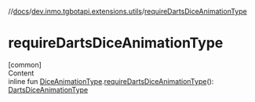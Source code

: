 //[docs](../../index.md)/[dev.inmo.tgbotapi.extensions.utils](index.md)/[requireDartsDiceAnimationType](require-darts-dice-animation-type.md)



# requireDartsDiceAnimationType  
[common]  
Content  
inline fun [DiceAnimationType](../dev.inmo.tgbotapi.types.dice/-dice-animation-type/index.md).[requireDartsDiceAnimationType](require-darts-dice-animation-type.md)(): [DartsDiceAnimationType](../dev.inmo.tgbotapi.types.dice/-darts-dice-animation-type/index.md)  



